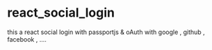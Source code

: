 # react_social_login
 this a react social login with passportjs & oAuth with google , github , facebook , ....
